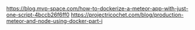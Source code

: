 https://blog.mvp-space.com/how-to-dockerize-a-meteor-app-with-just-one-script-4bccb26f6ff0
https://projectricochet.com/blog/production-meteor-and-node-using-docker-part-i
